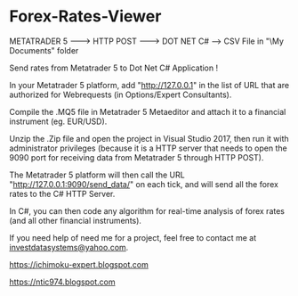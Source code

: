 # Forex-Rates-Viewer

METATRADER 5 ---> HTTP POST ---> DOT NET C# --> CSV File in "\My Documents" folder

Send rates from Metatrader 5 to Dot Net C# Application !

In your Metatrader 5 platform, add "http://127.0.0.1" in the list of URL that are authorized for Webrequests (in Options/Expert Consultants).

Compile the .MQ5 file in Metatrader 5 Metaeditor and attach it to a financial instrument (eg. EUR/USD).

Unzip the .Zip file and open the project in Visual Studio 2017, then run it with administrator privileges (because it is a HTTP server that needs to open the 9090 port for receiving data from Metatrader 5 through HTTP POST).

The Metatrader 5 platform will then call the URL "http://127.0.0.1:9090/send_data/" on each tick, and will send all the forex rates to the C# HTTP Server.

In C#, you can then code any algorithm for real-time analysis of forex rates (and all other financial instruments).

If you need help of need me for a project, feel free to contact me at investdatasystems@yahoo.com.

https://ichimoku-expert.blogspot.com

https://ntic974.blogspot.com
